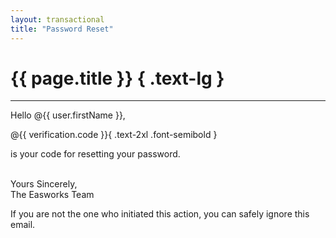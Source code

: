 ```yaml
---
layout: transactional
title: "Password Reset"
---
```


# {{ page.title }} { .text-lg }

---

Hello @{{ user.firstName }},

@{{ verification.code }}{ .text-2xl .font-semibold } 

is your code for resetting your password.

\
Yours Sincerely,\
The Easworks Team

<push name="post-main-content">
  <!-- <tr><td class="p-1"></td></tr> -->
  <tr><td class="py-2 px-4 text-center text-slate-500 text-sm">
    If you are not the one who initiated this action, you can safely ignore this email.
  </td></tr>

</push>

